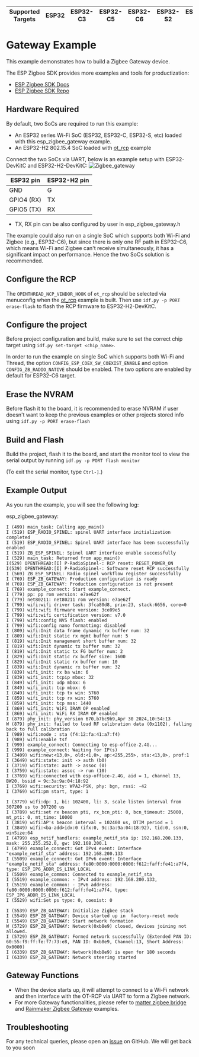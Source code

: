| Supported Targets | ESP32 | ESP32-C3 | ESP32-C5 | ESP32-C6 | ESP32-S2 | ESP32-S3 |
| ----------------- | ----- | -------- | -------- | -------- | -------- | -------- |

# Gateway Example

This example demonstrates how to build a Zigbee Gateway device.

The ESP Zigbee SDK provides more examples and tools for productization:
* [ESP Zigbee SDK Docs](https://docs.espressif.com/projects/esp-zigbee-sdk)
* [ESP Zigbee SDK Repo](https://github.com/espressif/esp-zigbee-sdk)

## Hardware Required

By default, two SoCs are required to run this example:
* An ESP32 series Wi-Fi SoC (ESP32, ESP32-C, ESP32-S, etc) loaded with this esp_zigbee_gateway example.
* An ESP32-H2 802.15.4 SoC loaded with [ot_rcp](../../openthread/ot_rcp/) example

Connect the two SoCs via UART, below is an example setup with ESP32-DevKitC and ESP32-H2-DevKitC:
![Zigbee_gateway](../../openthread/ot_br/image/thread-border-router-esp32-esp32h2.jpg)

ESP32 pin     | ESP32-H2 pin
------------- |-------------
   GND        |    G
   GPIO4 (RX) |    TX
   GPIO5 (TX) |    RX

* TX, RX pin can be also configured by user in esp_zigbee_gateway.h

The example could also run on a single SoC which supports both Wi-Fi and Zigbee (e.g., ESP32-C6), but since there is only one RF path in ESP32-C6, which means Wi-Fi and Zigbee can't receive simultaneously, it has a significant impact on performance. Hence the two SoCs solution is recommended.

## Configure the RCP

The `OPENTHREAD_NCP_VENDOR_HOOK` of `ot_rcp` should be selected via menuconfig when the [ot_rcp](../../openthread/ot_rcp/) example is built. Then use `idf.py -p PORT erase-flash` to flash the RCP firmware to ESP32-H2-DevKitC.

## Configure the project

Before project configuration and build, make sure to set the correct chip target using `idf.py set-target <chip_name>`.

In order to run the example on single SoC which supports both Wi-Fi and Thread, the option `CONFIG_ESP_COEX_SW_COEXIST_ENABLE` and option `CONFIG_ZB_RADIO_NATIVE` should be enabled. The two options are enabled by default for ESP32-C6 target.

## Erase the NVRAM 

Before flash it to the board, it is recommended to erase NVRAM if user doesn't want to keep the previous examples or other projects stored info using `idf.py -p PORT erase-flash`

## Build and Flash

Build the project, flash it to the board, and start the monitor tool to view the serial output by running `idf.py -p PORT flash monitor`

(To exit the serial monitor, type ``Ctrl-]``.)

## Example Output

As you run the example, you will see the following log:

esp_zigbee_gateway:
```
I (499) main_task: Calling app_main()
I (519) ESP_RADIO_SPINEL: spinel UART interface initialization completed
I (519) ESP_RADIO_SPINEL: Spinel UART interface has been successfully enabled
I (519) ZB_ESP_SPINEL: Spinel UART interface enable successfully
I (529) main_task: Returned from app_main()
I(529) OPENTHREAD:[I] P-RadioSpinel-: RCP reset: RESET_POWER_ON
I(539) OPENTHREAD:[I] P-RadioSpinel-: Software reset RCP successfully
I (569) ZB_ESP_SPINEL: Radio spinel workflow register successfully
I (769) ESP_ZB_GATEWAY: Production configuration is ready
W (769) ESP_ZB_GATEWAY: Production configuration is not present
I (769) example_connect: Start example_connect.
I (779) pp: pp rom version: e7ae62f
I (779) net80211: net80211 rom version: e7ae62f
I (799) wifi:wifi driver task: 3fca80d8, prio:23, stack:6656, core=0
I (799) wifi:wifi firmware version: 3ce09e5
I (799) wifi:wifi certification version: v7.0
I (799) wifi:config NVS flash: enabled
I (799) wifi:config nano formatting: disabled
I (809) wifi:Init data frame dynamic rx buffer num: 32
I (809) wifi:Init static rx mgmt buffer num: 5
I (819) wifi:Init management short buffer num: 32
I (819) wifi:Init dynamic tx buffer num: 32
I (819) wifi:Init static tx FG buffer num: 2
I (829) wifi:Init static rx buffer size: 1600
I (829) wifi:Init static rx buffer num: 10
I (839) wifi:Init dynamic rx buffer num: 32
I (839) wifi_init: rx ba win: 6
I (839) wifi_init: tcpip mbox: 32
I (849) wifi_init: udp mbox: 6
I (849) wifi_init: tcp mbox: 6
I (849) wifi_init: tcp tx win: 5760
I (859) wifi_init: tcp rx win: 5760
I (859) wifi_init: tcp mss: 1440
I (869) wifi_init: WiFi IRAM OP enabled
I (869) wifi_init: WiFi RX IRAM OP enabled
I (879) phy_init: phy_version 670,b7bc9b9,Apr 30 2024,10:54:13
W (879) phy_init: failed to load RF calibration data (0x1102), falling back to full calibration
I (989) wifi:mode : sta (f4:12:fa:41:a7:f4)
I (989) wifi:enable tsf
I (999) example_connect: Connecting to esp-office-2.4G...
I (999) example_connect: Waiting for IP(s)
I (3409) wifi:new:<13,0>, old:<1,0>, ap:<255,255>, sta:<13,0>, prof:1
I (3649) wifi:state: init -> auth (b0)
I (3719) wifi:state: auth -> assoc (0)
I (3759) wifi:state: assoc -> run (10)
I (3769) wifi:connected with esp-office-2.4G, aid = 1, channel 13, BW20, bssid = 9c:3a:9a:04:18:92
I (3769) wifi:security: WPA2-PSK, phy: bgn, rssi: -42
I (3769) wifi:pm start, type: 1

I (3779) wifi:dp: 1, bi: 102400, li: 3, scale listen interval from 307200 us to 307200 us
I (3789) wifi:set rx beacon pti, rx_bcn_pti: 0, bcn_timeout: 25000, mt_pti: 0, mt_time: 10000
I (3819) wifi:AP's beacon interval = 102400 us, DTIM period = 1
I (3849) wifi:<ba-add>idx:0 (ifx:0, 9c:3a:9a:04:18:92), tid:0, ssn:0, winSize:64
I (4799) esp_netif_handlers: example_netif_sta ip: 192.168.200.133, mask: 255.255.252.0, gw: 192.168.200.1
I (4799) example_connect: Got IPv4 event: Interface "example_netif_sta" address: 192.168.200.133
I (5509) example_connect: Got IPv6 event: Interface "example_netif_sta" address: fe80:0000:0000:0000:f612:faff:fe41:a7f4, type: ESP_IP6_ADDR_IS_LINK_LOCAL
I (5509) example_common: Connected to example_netif_sta
I (5519) example_common: - IPv4 address: 192.168.200.133,
I (5519) example_common: - IPv6 address: fe80:0000:0000:0000:f612:faff:fe41:a7f4, type: ESP_IP6_ADDR_IS_LINK_LOCAL
I (5529) wifi:Set ps type: 0, coexist: 0

I (5539) ESP_ZB_GATEWAY: Initialize Zigbee stack
I (5549) ESP_ZB_GATEWAY: Device started up in  factory-reset mode
I (5549) ESP_ZB_GATEWAY: Start network formation
W (5729) ESP_ZB_GATEWAY: Network(0xb8e9) closed, devices joining not allowed.
I (5729) ESP_ZB_GATEWAY: Formed network successfully (Extended PAN ID: 60:55:f9:ff:fe:f7:73:e8, PAN ID: 0xb8e9, Channel:13, Short Address: 0x0000)
I (6339) ESP_ZB_GATEWAY: Network(0xb8e9) is open for 180 seconds
I (6339) ESP_ZB_GATEWAY: Network steering started
```

## Gateway Functions

 * When the device starts up, it will attempt to connect to a Wi-Fi network and then interface with the OT-RCP via UART to form a Zigbee network.
 * For more Gateway functionalities, please refer to [matter zigbee bridge](https://github.com/espressif/esp-matter/tree/main/examples/zigbee_bridge/) and [Rainmaker Zigbee Gateway](https://github.com/espressif/esp-rainmaker/tree/master/examples/zigbee_gateway) examples.

## Troubleshooting

For any technical queries, please open an [issue](https://github.com/espressif/esp-idf/issues) on GitHub. We will get back to you soon
